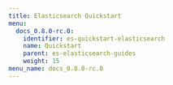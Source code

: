 ```yaml
---
title: Elasticsearch Quickstart
menu:
  docs_0.8.0-rc.0:
    identifier: es-quickstart-elasticsearch
    name: Quickstart
    parent: es-elasticsearch-guides
    weight: 15
menu_name: docs_0.8.0-rc.0
---
```


